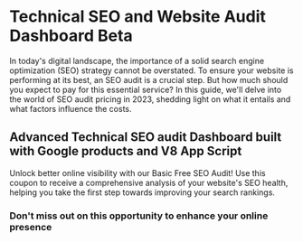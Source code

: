 # Technical SEO and Website Audit Dashboard Beta

In today's digital landscape, the importance of a solid search engine optimization (SEO) strategy cannot be overstated. To ensure your website is performing at its best, an SEO audit is a crucial step. But how much should you expect to pay for this essential service? In this guide, we'll delve into the world of SEO audit pricing in 2023, shedding light on what it entails and what factors influence the costs. 

## Advanced Technical SEO audit Dashboard built with Google products and V8 App Script

Unlock better online visibility with our Basic Free SEO Audit! Use this coupon to receive a comprehensive analysis of your website's SEO health, helping you take the first step towards improving your search rankings. 

### Don't miss out on this opportunity to enhance your online presence
